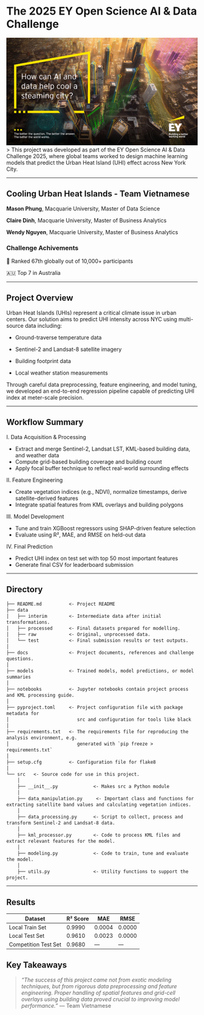 # The 2025 EY Open Science AI & Data Challenge
<a target="_blank" href="https://challenge.ey.com/2025">
    <img src="docs/marketing-2025-img.jpg" />
</a>
> This project was developed as part of the EY Open Science AI & Data Challenge 2025, where global teams worked to design machine learning models that predict the Urban Heat Island (UHI) effect across New York City.

--------
## **Cooling Urban Heat Islands** -  Team Vietnamese

**Mason Phung**, Macquarie University, Master of Data Science

**Claire Dinh**, Macquarie University, Master of Business Analytics

**Wendy Nguyen**, Macquarie University, Master of Business Analytics

### Challenge Achivements
📍 Ranked 67th globally out of 10,000+ participants

🇦🇺 Top 7 in Australia

--------
## Project Overview

Urban Heat Islands (UHIs) represent a critical climate issue in urban centers. Our solution aims to predict UHI intensity across NYC using multi-source data including:

- Ground-traverse temperature data

- Sentinel-2 and Landsat-8 satellite imagery

- Building footprint data

- Local weather station measurements

Through careful data preprocessing, feature engineering, and model tuning, we developed an end-to-end regression pipeline capable of predicting UHI index at meter-scale precision.

--------
## Workflow Summary

I. Data Acquisition & Processing
- Extract and merge Sentinel-2, Landsat LST, KML-based building data, and weather data
- Compute grid-based building coverage and building count
- Apply focal buffer technique to reflect real-world surrounding effects

II. Feature Engineering
- Create vegetation indices (e.g., NDVI), normalize timestamps, derive satellite-derived features
- Integrate spatial features from KML overlays and building polygons

III. Model Development
- Tune and train XGBoost regressors using SHAP-driven feature selection
- Evaluate using R², MAE, and RMSE on held-out data

IV. Final Prediction
- Predict UHI index on test set with top 50 most important features
- Generate final CSV for leaderboard submission

--------
## Directory

```
├── README.md          <- Project README
├── data
│   ├── interim        <- Intermediate data after initial transformations.
│   ├── processed      <- Final datasets prepared for modelling.
│   ├── raw            <- Original, unprocessed data.
│   └── test           <- Final submission results or test outputs.
│
├── docs               <- Project documents, references and challenge questions.
│
├── models             <- Trained models, model predictions, or model summaries
│
├── notebooks          <- Jupyter notebooks contain project process and KML processing guide.
│
├── pyproject.toml     <- Project configuration file with package metadata for 
│                         src and configuration for tools like black
│
├── requirements.txt   <- The requirements file for reproducing the analysis environment, e.g.
│                         generated with `pip freeze > requirements.txt`
│
├── setup.cfg          <- Configuration file for flake8
│
└── src   <- Source code for use in this project.
    │
    ├── __init__.py             <- Makes src a Python module
    │
    ├── data_manipulation.py     <- Important class and functions for extracting satellite band values and calculating vegetation indices. 
    │
    ├── data_processing.py      <- Script to collect, process and transform Sentinel-2 and Landsat-8 data.
    │
    ├── kml_processor.py        <- Code to process KML files and extract relevant features for the model.
    │
    ├── modeling.py             <- Code to train, tune and evaluate the model.
    │
    ├── utils.py                <- Utility functions to support the project.
```

--------

## Results
| Dataset              | R² Score | MAE     | RMSE    |
|----------------------|----------|---------|---------|
| Local Train Set      | 0.9990   | 0.0004  | 0.0000  |
| Local Test Set       | 0.9610   | 0.0023  | 0.0000  |
| Competition Test Set | 0.9680   | —       | —       |

## Key Takeaways

> *“The success of this project came not from exotic modeling techniques, but from rigorous data preprocessing and feature engineering. Proper handling of spatial features and grid-cell overlays using building data proved crucial to improving model performance.”*
— Team Vietnamese

